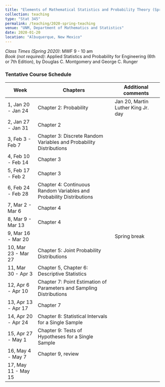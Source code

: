 ```yaml
---
title: "Elements of Mathematical Statistics and Probability Theory (Spring 2020)"
collection: teaching
type: "Stat 345"
permalink: /teaching/2020-spring-teaching
venue: "UNM, Department of Mathematics and Statistics"
date: 2020-01-20
location: "Albuquerque, New Mexico"
---
```


<i>Class Times (Spring 2020)</i>: MWF 9 - 10 am
<br><i>Book (not required)</i>: Applied Statistics and Probability for Engineering (6th or 7th Edition), by Douglas C. Montgomery and George C. Runger


### Tentative Course Schedule

| Week                   | Chapters          |  Additional comments                                         |
| ------------           | ----------        | ------------------------------------------------------------ |
| 1, Jan 20 - Jan 24     | Chapter 2: Probability         | Jan 20, Martin Luther King Jr. day                           |
| 2, Jan 27 - Jan 31     | Chapter 2          |                                                              |
| 3, Feb 3 - Feb 7       | Chapter 3: Discrete Random Variables and Probability Distributions         |                                                              |
| 4, Feb 10 - Feb 14     | Chapter 3         |                                                              |
| 5, Feb 17 - Feb 2      | Chapter 3         |                                                              |
| 6, Feb 24 - Feb 28     | Chapter 4: Continuous Random Variables and Probability Distributions         |                                                              |
| 7, Mar 2 - Mar 6       | Chapter 4         |                                                              |
| 8, Mar 9 - Mar 13      | Chapter 4         |                                   |
| 9, Mar 16 - Mar 20     |                   | Spring break                                                 |
| 10, Mar 23 - Mar 27    | Chapter 5: Joint Probability Distributions        |                                                              |
| 11, Mar 30 - Apr 3     | Chapter 5, Chapter 6: Descriptive Statistics         |                                                              |
| 12, Apr 6 - Apr 10     | Chapter 7: Point Estimation of Parameters and Sampling Distributions        |                                                              |
| 13, Apr 13 - Apr 17    | Chapter 7         |                                                              |
| 14, Apr 20 - Apr 24    | Chapter 8: Statistical Intervals for a Single Sample        |                                                              | 
| 15, Apr 27 - May 1     | Chapter 9: Tests of Hypotheses for a Single Sample        |                                                              |
| 16, May 4 - May 7      | Chapter 9, review |                                                              |
| 17, May 11 - May 15    |                   |                                       |



